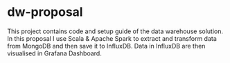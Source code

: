 # dw-proposal
This project contains code and setup guide of the data warehouse solution. In this proposal I use Scala & Apache Spark to extract and transform data from MongoDB and then save it to InfluxDB. Data in InfluxDB are then visualised in Grafana Dashboard.
